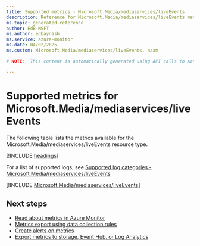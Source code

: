 ```yaml
---
title: Supported metrics - Microsoft.Media/mediaservices/liveEvents
description: Reference for Microsoft.Media/mediaservices/liveEvents metrics in Azure Monitor.
ms.topic: generated-reference
author: EdB-MSFT
ms.author: edbaynash
ms.service: azure-monitor
ms.date: 04/02/2025
ms.custom: Microsoft.Media/mediaservices/liveEvents, naam

# NOTE:  This content is automatically generated using API calls to Azure. Any edits made on these files will be overwritten in the next run of the script. 

---
```


  
# Supported metrics for Microsoft.Media/mediaservices/liveEvents
  
The following table lists the metrics available for the Microsoft.Media/mediaservices/liveEvents resource type.  
  
  
[!INCLUDE [headings](~/reusable-content/ce-skilling/azure/includes/azure-monitor/reference/metrics/metrics-headings.md)]  
  
  
  
For a list of supported logs, see [Supported log categories - Microsoft.Media/mediaservices/liveEvents](../supported-logs/microsoft-media-mediaservices-liveevents-logs.md)  
  
 

[!INCLUDE [Microsoft.Media/mediaservices/liveEvents](~/reusable-content/ce-skilling/azure/includes/azure-monitor/reference/metrics/microsoft-media-mediaservices-liveevents-metrics-include.md)]  



## Next steps

- [Read about metrics in Azure Monitor](/azure/azure-monitor/data-platform)
- [Metrics export using data collection rules](/azure/azure-monitor/essentials/data-collection-metrics)
- [Create alerts on metrics](/azure/azure-monitor/alerts/alerts-overview)
- [Export metrics to storage, Event Hub, or Log Analytics](/azure/azure-monitor/essentials/platform-logs-overview)
